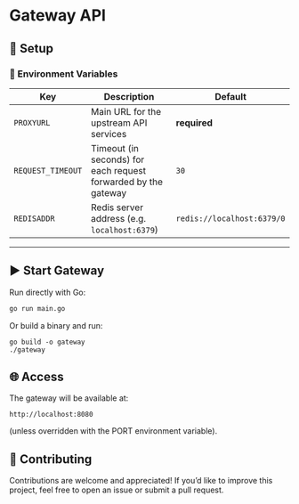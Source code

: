 # Gateway API

## 🚀 Setup

### 🔑 Environment Variables
| Key              | Description                                                                 | Default         |
|------------------|-----------------------------------------------------------------------------|-----------------|
| `PROXYURL`       | Main URL for the upstream API services                                      | **required**    |
| `REQUEST_TIMEOUT`| Timeout (in seconds) for each request forwarded by the gateway              | `30`            |
| `REDISADDR`      | Redis server address (e.g. `localhost:6379`)                                | `redis://localhost:6379/0`|

---

## ▶️ Start Gateway

Run directly with Go:

```bash
go run main.go

```
Or build a binary and run:
```
go build -o gateway
./gateway
```


## 🌐 Access
The gateway will be available at:
```
http://localhost:8080
```
(unless overridden with the PORT environment variable).

## 🤝 Contributing

Contributions are welcome and appreciated!
If you’d like to improve this project, feel free to open an issue or submit a pull request.